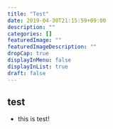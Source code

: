 ```yaml
---
title: "Test"
date: 2019-04-30T21:15:59+09:00
description: ""
categories: []
featuredImage: ""
featuredImageDescription: ""
dropCap: true
displayInMenu: false
displayInList: true
draft: false
---
```


## test

- this is test!

